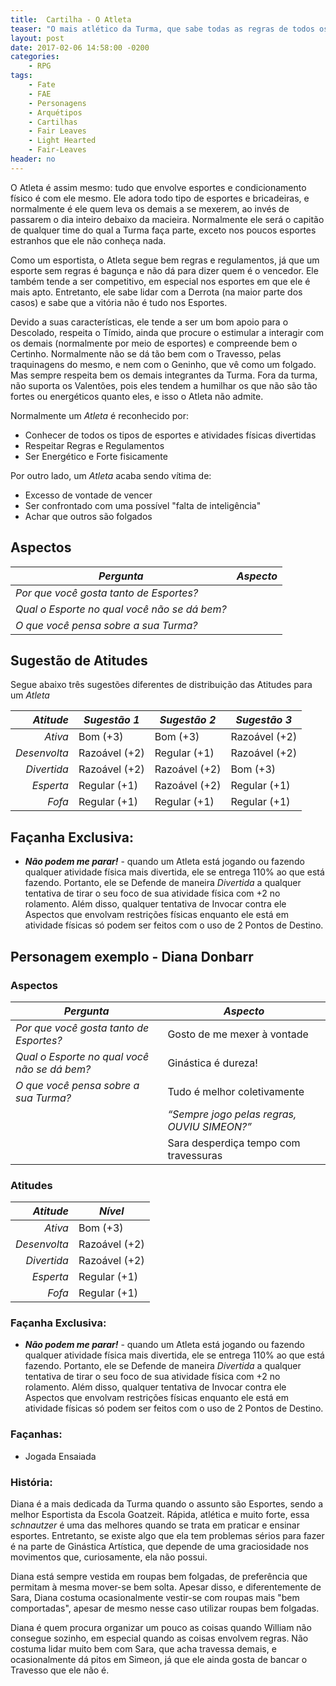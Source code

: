 ```yaml
---
title:  Cartilha - O Atleta
teaser: "O mais atlético da Turma, que sabe todas as regras de todos os esportes e de como fazer o povo se mexer"
layout: post
date: 2017-02-06 14:58:00 -0200
categories: 
    - RPG
tags:
    - Fate
    - FAE
    - Personagens
    - Arquétipos
    - Cartilhas
    - Fair Leaves
    - Light Hearted
    - Fair-Leaves
header: no
---
```



O Atleta é assim mesmo: tudo que envolve esportes e condicionamento físico é com ele mesmo. Ele adora todo tipo de esportes e bricadeiras, e normalmente é ele quem leva os demais a se mexerem, ao invés de passarem o dia inteiro debaixo da macieira. Normalmente ele será o capitão de qualquer time do qual a Turma faça parte, exceto nos poucos esportes estranhos que ele não conheça nada.

<!-- excerpt -->

Como um esportista, o Atleta segue bem regras e regulamentos, já que um esporte sem regras é bagunça e não dá para dizer quem é o vencedor. Ele também tende a ser competitivo, em especial nos esportes em que ele é mais apto. Entretanto, ele sabe lidar com a Derrota (na maior parte dos casos) e sabe que a vitória não é tudo nos Esportes.

Devido a suas características, ele tende a ser um bom apoio para o Descolado, respeita o Tímido, ainda que procure o estimular a interagir com os demais (normalmente por meio de esportes) e compreende bem o Certinho. Normalmente não se dá tão bem com o Travesso, pelas traquinagens do mesmo, e nem com o Geninho, que vê como um folgado. Mas sempre respeita bem os demais integrantes da Turma. Fora da turma, não suporta os Valentões, pois eles tendem a humilhar os que não são tão fortes ou energéticos quanto eles, e isso o Atleta não admite.

Normalmente um _Atleta_ é reconhecido por:

+ Conhecer de todos os tipos de esportes e atividades físicas divertidas
+ Respeitar Regras e Regulamentos
+ Ser Energético e Forte fisicamente

Por outro lado, um _Atleta_ acaba sendo vítima de:

+ Excesso de vontade de vencer
+ Ser confrontado com uma possível "falta de inteligência"
+ Achar que outros são folgados

## Aspectos

| ***Pergunta***                               | ***Aspecto*** |
|----------------------------------------------|---------------|
| _Por que você gosta tanto de Esportes?_      |               |
| _Qual o Esporte no qual você não se dá bem?_ |               |
| _O que você pensa sobre a sua Turma?_        |               | 

## Sugestão de Atitudes

Segue abaixo três sugestões diferentes de distribuição das Atitudes para um _Atleta_
 
| ***Atitude***  | ***Sugestão 1***   | ***Sugestão 2***   | ***Sugestão 3***   |
|---------------:|--------------------|--------------------|--------------------|
| _Ativa_        | Bom (+3)           | Bom (+3)           | Razoável (+2)      |
| _Desenvolta_   | Razoável (+2)      | Regular (+1)       | Razoável (+2)      |
| _Divertida_    | Razoável (+2)      | Razoável (+2)      | Bom (+3)           |
| _Esperta_      | Regular (+1)       | Razoável (+2)      | Regular (+1)       |
| _Fofa_         | Regular (+1)       | Regular (+1)       | Regular (+1)       |
 

## Façanha Exclusiva:

+ ***Não podem me parar!*** - quando um Atleta está jogando ou fazendo qualquer atividade física mais divertida, ele se entrega 110% ao que está fazendo. Portanto, ele se Defende de maneira _Divertida_ a qualquer tentativa de tirar o seu foco de sua atividade física com +2 no rolamento. Além disso, qualquer tentativa de Invocar contra ele Aspectos que envolvam restrições físicas enquanto ele está em atividade físicas só podem ser feitos com o uso de 2 Pontos de Destino.

## Personagem exemplo - Diana Donbarr
 
### Aspectos

 | ***Pergunta***                        | ***Aspecto*** |
 |---------------------------------------|---------------|
 | _Por que você gosta tanto de Esportes?_           | Gosto de me mexer à vontade      |
 | _Qual o Esporte no qual você não se dá bem?_     | Ginástica é dureza! |
 | _O que você pensa sobre a sua Turma?_ | Tudo é melhor coletivamente         | 
 | | _“Sempre jogo pelas regras, OUVIU SIMEON?”_ |
 | | Sara desperdiça tempo com travessuras |
 
### Atitudes
 
 | ***Atitude***  | ***Nível***   |
 |---------------:|---------------|
 | _Ativa_        | Bom (+3)      |
 | _Desenvolta_   | Razoável (+2) |
 | _Divertida_    | Razoável (+2) |
 | _Esperta_      | Regular (+1)  |
 | _Fofa_         | Regular (+1)  |
 
### Façanha Exclusiva:
 
+ ***Não podem me parar!*** - quando um Atleta está jogando ou fazendo qualquer atividade física mais divertida, ele se entrega 110% ao que está fazendo. Portanto, ele se Defende de maneira _Divertida_ a qualquer tentativa de tirar o seu foco de sua atividade física com +2 no rolamento. Além disso, qualquer tentativa de Invocar contra ele Aspectos que envolvam restrições físicas enquanto ele está em atividade físicas só podem ser feitos com o uso de 2 Pontos de Destino.
 
### Façanhas:
 
 + Jogada Ensaiada

### História:

Diana é a mais dedicada da Turma quando o assunto são Esportes, sendo a melhor Esportista da Escola Goatzeit. Rápida, atlética e muito forte, essa _schnautzer_ é uma das melhores quando se trata em praticar e ensinar esportes. Entretanto, se existe algo que ela tem problemas sérios para fazer é na parte de Ginástica Artística, que depende de uma graciosidade nos movimentos que, curiosamente, ela não possui.

Diana está sempre vestida em roupas bem folgadas, de preferência que permitam à mesma mover-se bem solta. Apesar disso, e diferentemente de Sara, Diana costuma ocasionalmente vestir-se com roupas mais "bem comportadas", apesar de mesmo nesse caso utilizar roupas bem folgadas.

Diana é quem procura organizar um pouco as coisas quando William não consegue sozinho, em especial quando as coisas envolvem regras. Não costuma lidar muito bem com Sara, que acha travessa demais, e ocasionalmente dá pitos em Simeon, já que ele ainda gosta de bancar o Travesso que ele não é.

